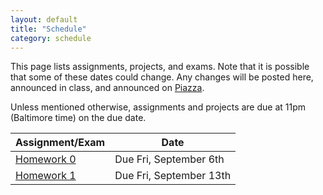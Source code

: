 ```yaml
---
layout: default
title: "Schedule"
category: schedule
---
```


This page lists assignments, projects, and exams. Note that it is possible that some
of these dates could change. Any changes will be posted here, announced in class,
and announced on [Piazza](https://piazza.com/jhu/fall2024/601220fa24/home).

Unless mentioned otherwise, assignments and projects are due at 11pm (Baltimore time)
on the due date.


Assignment/Exam | Date
--------------- | ----
[Homework 0](assign/hw0.html) | Due Fri, September 6th
[Homework 1](assign/hw1.html) | Due Fri, September 13th

<!--
[Homework 2](https://www.gradescope.com/courses/701550/assignments/4077691/) | Due Fri, Feb 16th
[Homework 3](assign/hw3.html) | Due Fri, Feb 23rd
[Homework 4](https://www.gradescope.com/courses/701550/assignments/4148605/) | Due Fri, Mar 1st
[Midterm Project](assign/midterm.html) | Due Fri, Mar 15th
[Homework 5](assign/hw5.html) | Due Fri, March 29th
[Homework 6](https://www.gradescope.com/courses/701550/assignments/4292377/) | Due Fri, April 5th
[Homework 7](assign/hw7.html) | Due Fri, April 12th
[Final Project](assign/final.html) | Due Fri, April 26th
-->
